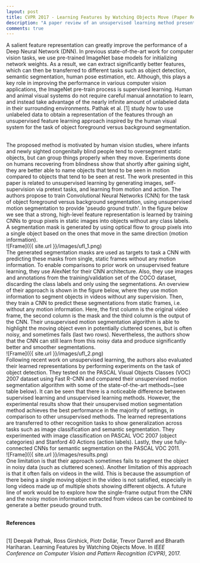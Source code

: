 ```yaml
---
layout: post
title: CVPR 2017 - Learning Features by Watching Objects Move (Paper Review)
description: "A paper review of an unsupervised learning method presented at CVPR 2017."
comments: true
---
```


A salient feature representation can greatly improve the performance of a Deep Neural Network (DNN). In previous state-of-the-art work for computer vision tasks, we use pre-trained ImageNet base models for initializing network weights. As a result, we can extract significantly better features, which can then be transferred to different tasks such as object detection, semantic segmentation, human pose estimation, etc. Although, this plays a key role in improving the performance in various computer vision applications, the ImageNet pre-train process is supervised learning. Human and animal visual systems do not require careful manual annotation to learn, and instead take advantage of the nearly infinite amount of unlabeled data in their surrounding environments. Pathak et al. [1] study how to use unlabeled data to obtain a representation of the features through an unsupervised feature learning approach inspired by the human visual system for the task of  object foreground versus  background segmentation. 

<br/>
The proposed method is motivated by human vision studies, where infants and newly sighted congenitally blind people tend to oversegment static objects, but can group things properly when they move. Experiments done on humans recovering from blindness show that shortly after gaining sight, they are better able to name objects that tend to be seen in motion compared to objects that tend to be seen at rest. The work presented in this paper is related to unsupervised learning by generating images, self-supervision via pretext tasks, and learning  from  motion  and  action.  The authors propose to train Convolutional Neural Networks (CNN) for the task of  object foreground versus  background segmentation, using  unsupervised motion  segmentation  to  provide  'pseudo  ground  truth'. In the figure below we see that a strong, high-level feature representation is learned by training CNNs to group pixels in static images into objects  without  any  class labels. A segmentation mask is generated by using optical flow to group pixels into a single object based on the ones that move in the same direction (motion information).

<br />
![Frame]({{ site.url }}/images/ufl_1.png)

<br/>
The generated segmentation masks are used as targets to task a CNN with predicting these masks from single, static frames without any motion information. To enable comparisons to prior work on unsupervised feature learning, they use AlexNet for their CNN architecture. Also, they use images and annotations from the training/validation set of the COCO dataset, discarding the class labels and only using the segmentations. An overview of their approach is shown in the figure below, where they use motion information to segment objects in videos without any supervision. Then, they train a CNN to predict these segmentations from static frames, i.e. without any motion information. Here, the first column is the original video frame, the second column is the mask and the third column is the output of the CNN. Their unsupervised motion segmentation algorithm is able to highlight the moving object even in potentially cluttered scenes, but is often noisy, and sometimes fails (last two rows). Nevertheless, the authors show that the CNN can still learn from this noisy data and produce significantly better and smoother segmentations.

<br />
![Frame]({{ site.url }}/images/ufl_2.png)

<br />
Following recent work on unsupervised learning, the authors also evaluated their learned representations by performing experiments on the task of object detection. They tested on the PASCAL Visual Objects Classes (VOC) 2007 dataset using Fast R-CNN and compared their unsupervised motion segmentation algorithm with some of the state-of-the-art methods~(see table below). It can be seen that there is a noticeable difference between supervised learning and unsupervised learning methods. However, the experimental results show that their unsupervised motion segmentation method achieves the best performance in the majority of settings, in comparison to other unsupervised methods. The learned representations are transferred to other recognition tasks to show generalization across tasks such as image classification and semantic segmentation. They experimented with image classification  on  PASCAL  VOC  2007  (object  categories) and Stanford 40 Actions (action labels). Lastly, they use fully-connected CNNs  for  semantic  segmentation on the PASCAL VOC 2011. 

<br />
![Frame]({{ site.url }}/images/results.png)

<br/>
One limitation is that their approach sometimes fails to segment the object in noisy data (such as cluttered scenes). Another limitation of this approach is that it often  fails  on  videos  in  the  wild. This is because the assumption of there being a single moving object in the video is not satisfied, especially in long videos made up of multiple shots showing different objects. A future line of work would be to explore how the single-frame output from the CNN and the noisy motion information extracted from videos can be combined to generate a better pseudo ground truth.

<br /><b>References</b><br/>

<br/>
[1] Deepak Pathak, Ross Girshick, Piotr Dollár, Trevor Darrell and Bharath Hariharan. Learning Features by Watching Objects Move. In <i>IEEE Conference on Computer Vision and Pattern Recognition (CVPR)</i>, 2017.